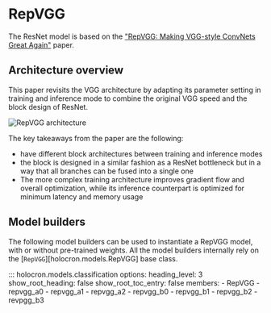 # RepVGG

The ResNet model is based on the ["RepVGG: Making VGG-style ConvNets Great Again"](https://arxiv.org/pdf/2101.03697.pdf) paper.

## Architecture overview

This paper revisits the VGG architecture by adapting its parameter setting in training and inference mode to combine the original VGG speed and the block design of ResNet.

![RepVGG architecture](https://github.com/frgfm/Holocron/releases/download/v0.2.1/repvgg.png)

The key takeaways from the paper are the following:

- have different block architectures between training and inference modes
- the block is designed in a similar fashion as a ResNet bottleneck but in a way that all branches can be fused into a single one
- The more complex training architecture improves gradient flow and overall optimization, while its inference counterpart is optimized for minimum latency and memory usage


## Model builders

The following model builders can be used to instantiate a RepVGG model, with or
without pre-trained weights. All the model builders internally rely on the
[`RepVGG`][holocron.models.RepVGG] base class.

::: holocron.models.classification
    options:
        heading_level: 3
        show_root_heading: false
        show_root_toc_entry: false
        members:
            - RepVGG
            - repvgg_a0
            - repvgg_a1
            - repvgg_a2
            - repvgg_b0
            - repvgg_b1
            - repvgg_b2
            - revpgg_b3
